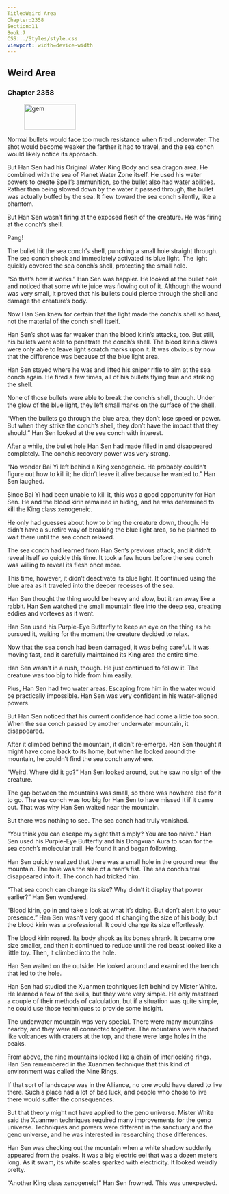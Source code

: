 ```yaml
---
Title:Weird Area 
Chapter:2358 
Section:11 
Book:7 
CSS:../Styles/style.css 
viewport: width=device-width
---
```

  
## Weird Area
### Chapter 2358
  
<figure>
	<img src="../Images/gem.gif" alt="gem" id="gem" width="120" height="60" />
</figure>
  

  
Normal bullets would face too much resistance when fired underwater. The shot would become weaker the farther it had to travel, and the sea conch would likely notice its approach.

But Han Sen had his Original Water King Body and sea dragon area. He combined with the sea of Planet Water Zone itself. He used his water powers to create Spell’s ammunition, so the bullet also had water abilities. Rather than being slowed down by the water it passed through, the bullet was actually buffed by the sea. It flew toward the sea conch silently, like a phantom.

But Han Sen wasn’t firing at the exposed flesh of the creature. He was firing at the conch’s shell.

Pang!

The bullet hit the sea conch’s shell, punching a small hole straight through. The sea conch shook and immediately activated its blue light. The light quickly covered the sea conch’s shell, protecting the small hole.

“So that’s how it works.” Han Sen was happier. He looked at the bullet hole and noticed that some white juice was flowing out of it. Although the wound was very small, it proved that his bullets could pierce through the shell and damage the creature’s body.

Now Han Sen knew for certain that the light made the conch’s shell so hard, not the material of the conch shell itself.

Han Sen’s shot was far weaker than the blood kirin’s attacks, too. But still, his bullets were able to penetrate the conch’s shell. The blood kirin’s claws were only able to leave light scratch marks upon it. It was obvious by now that the difference was because of the blue light area.

Han Sen stayed where he was and lifted his sniper rifle to aim at the sea conch again. He fired a few times, all of his bullets flying true and striking the shell.

None of those bullets were able to break the conch’s shell, though. Under the glow of the blue light, they left small marks on the surface of the shell.

“When the bullets go through the blue area, they don’t lose speed or power. But when they strike the conch’s shell, they don’t have the impact that they should.” Han Sen looked at the sea conch with interest.

After a while, the bullet hole Han Sen had made filled in and disappeared completely. The conch’s recovery power was very strong.

“No wonder Bai Yi left behind a King xenogeneic. He probably couldn’t figure out how to kill it; he didn’t leave it alive because he wanted to.” Han Sen laughed.

Since Bai Yi had been unable to kill it, this was a good opportunity for Han Sen. He and the blood kirin remained in hiding, and he was determined to kill the King class xenogeneic.

He only had guesses about how to bring the creature down, though. He didn’t have a surefire way of breaking the blue light area, so he planned to wait there until the sea conch relaxed.

The sea conch had learned from Han Sen’s previous attack, and it didn’t reveal itself so quickly this time. It took a few hours before the sea conch was willing to reveal its flesh once more.

This time, however, it didn’t deactivate its blue light. It continued using the blue area as it traveled into the deeper recesses of the sea.

Han Sen thought the thing would be heavy and slow, but it ran away like a rabbit. Han Sen watched the small mountain flee into the deep sea, creating eddies and vortexes as it went.

Han Sen used his Purple-Eye Butterfly to keep an eye on the thing as he pursued it, waiting for the moment the creature decided to relax.

Now that the sea conch had been damaged, it was being careful. It was moving fast, and it carefully maintained its King area the entire time.

Han Sen wasn’t in a rush, though. He just continued to follow it. The creature was too big to hide from him easily.

Plus, Han Sen had two water areas. Escaping from him in the water would be practically impossible. Han Sen was very confident in his water-aligned powers.

But Han Sen noticed that his current confidence had come a little too soon. When the sea conch passed by another underwater mountain, it disappeared.

After it climbed behind the mountain, it didn’t re-emerge. Han Sen thought it might have come back to its home, but when he looked around the mountain, he couldn’t find the sea conch anywhere.

“Weird. Where did it go?” Han Sen looked around, but he saw no sign of the creature.

The gap between the mountains was small, so there was nowhere else for it to go. The sea conch was too big for Han Sen to have missed it if it came out. That was why Han Sen waited near the mountain.

But there was nothing to see. The sea conch had truly vanished.

“You think you can escape my sight that simply? You are too naive.” Han Sen used his Purple-Eye Butterfly and his Dongxuan Aura to scan for the sea conch’s molecular trail. He found it and began following.

Han Sen quickly realized that there was a small hole in the ground near the mountain. The hole was the size of a man’s fist. The sea conch’s trail disappeared into it. The conch had tricked him.

“That sea conch can change its size? Why didn’t it display that power earlier?” Han Sen wondered.

“Blood kirin, go in and take a look at what it’s doing. But don’t alert it to your presence.” Han Sen wasn’t very good at changing the size of his body, but the blood kirin was a professional. It could change its size effortlessly.

The blood kirin roared. Its body shook as its bones shrank. It became one size smaller, and then it continued to reduce until the red beast looked like a little toy. Then, it climbed into the hole.

Han Sen waited on the outside. He looked around and examined the trench that led to the hole.

Han Sen had studied the Xuanmen techniques left behind by Mister White. He learned a few of the skills, but they were very simple. He only mastered a couple of their methods of calculation, but if a situation was quite simple, he could use those techniques to provide some insight.

The underwater mountain was very special. There were many mountains nearby, and they were all connected together. The mountains were shaped like volcanoes with craters at the top, and there were large holes in the peaks.

From above, the nine mountains looked like a chain of interlocking rings. Han Sen remembered in the Xuanmen technique that this kind of environment was called the Nine Rings.

If that sort of landscape was in the Alliance, no one would have dared to live there. Such a place had a lot of bad luck, and people who chose to live there would suffer the consequences.

But that theory might not have applied to the geno universe. Mister White said the Xuanmen techniques required many improvements for the geno universe. Techniques and powers were different in the sanctuary and the geno universe, and he was interested in researching those differences.

Han Sen was checking out the mountain when a white shadow suddenly appeared from the peaks. It was a big electric eel that was a dozen meters long. As it swam, its white scales sparked with electricity. It looked weirdly pretty.

“Another King class xenogeneic!” Han Sen frowned. This was unexpected.